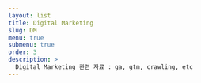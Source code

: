 ```yaml
---
layout: list
title: Digital Marketing
slug: DM
menu: true
submenu: true
order: 3
description: >
  Digital Marketing 관련 자료 : ga, gtm, crawling, etc
---
```

